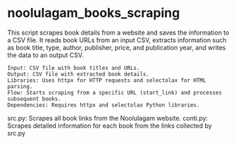 # noolulagam_books_scraping 




This script scrapes book details from a website and saves the information to a CSV file. It reads book URLs from an input CSV, extracts information such as book title, type, author, publisher, price, and publication year, and writes the data to an output CSV.

    Input: CSV file with book titles and URLs.
    Output: CSV file with extracted book details.
    Libraries: Uses httpx for HTTP requests and selectolax for HTML parsing.
    Flow: Starts scraping from a specific URL (start_link) and processes subsequent books.
    Dependencies: Requires httpx and selectolax Python libraries.

    
src.py: Scrapes all book links from the Noolulagam website.
conti.py: Scrapes detailed information for each book from the links collected by src.py

